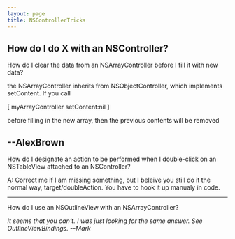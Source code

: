 ```yaml
---
layout: page
title: NSControllerTricks
---
```


How do I do X with an NSController?
----
How do I clear the data from an NSArrayController before I fill it with new data?

the NSArrayController inherits from NSObjectController, which implements setContent.  If you call

[ myArrayController setContent:nil ]

before filling in the new array, then the previous contents will be removed

--AlexBrown
----
How do I designate an action to be performed when I double-click on an NSTableView attached to an NSController?

A: Correct me if I am missing something, but I beleive you still do it the normal way, target/doubleAction. You have to hook it up manualy in code.

----
How do I use an NSOutlineView with an NSArrayController?

*It seems that you can't.  I was just looking for the same answer.  See OutlineViewBindings.  --Mark*

